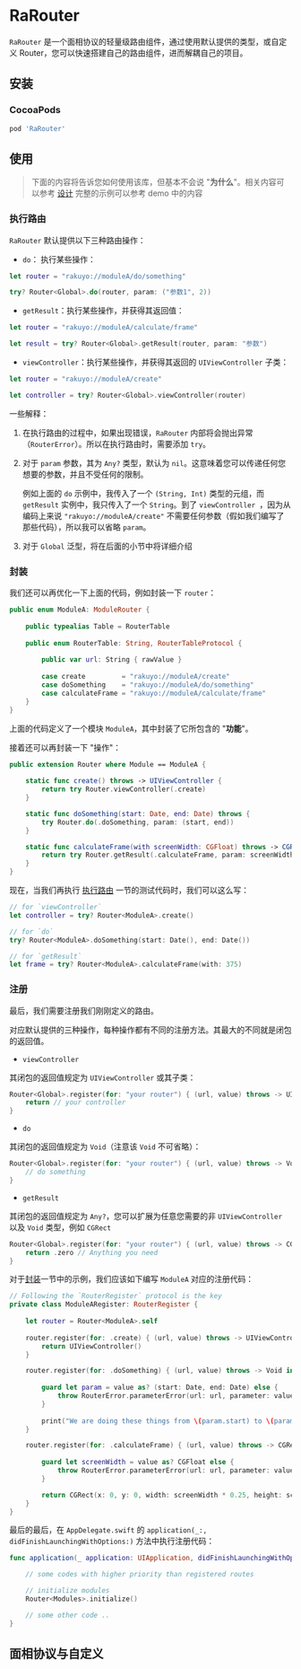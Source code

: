 # RaRouter

`RaRouter` 是一个面相协议的轻量级路由组件，通过使用默认提供的类型，或自定义 Router，您可以快速搭建自己的路由组件，进而解耦自己的项目。

## 安装

### CocoaPods

```ruby
pod 'RaRouter'
```

## 使用

> 下面的内容将告诉您如何使用该库，但基本不会说 "**为什么**"。相关内容可以参考 [设计](#设计)
> 完整的示例可以参考 demo 中的内容

### 执行路由

`RaRouter` 默认提供以下三种路由操作：

- `do`： 执行某些操作：

```swift
let router = "rakuyo://moduleA/do/something"

try? Router<Global>.do(router, param: ("参数1", 2))
```

- `getResult`：执行某些操作，并获得其返回值：

```swift
let router = "rakuyo://moduleA/calculate/frame"

let result = try? Router<Global>.getResult(router, param: "参数")
```

- `viewController`：执行某些操作，并获得其返回的 `UIViewController` 子类：

```swift
let router = "rakuyo://moduleA/create"

let controller = try? Router<Global>.viewController(router)
```

一些解释：

1. 在执行路由的过程中，如果出现错误，`RaRouter` 内部将会抛出异常（`RouterError`）。所以在执行路由时，需要添加 `try`。

2. 对于 `param` 参数，其为 `Any?` 类型，默认为 `nil`。这意味着您可以传递任何您想要的参数，并且不受任何的限制。

    例如上面的 `do` 示例中，我传入了一个 `(String, Int)` 类型的元组，而 `getResult` 实例中，我只传入了一个 `String`。到了 `viewController
`，因为从编码上来说 `"rakuyo://moduleA/create"` 不需要任何参数（假如我们编写了那些代码），所以我可以省略 `param`。

3. 对于 `Global` 泛型，将在后面的小节中将详细介绍

### 封装

我们还可以再优化一下上面的代码，例如封装一下 `router`：

```swift
public enum ModuleA: ModuleRouter {
    
    public typealias Table = RouterTable
    
    public enum RouterTable: String, RouterTableProtocol {
        
        public var url: String { rawValue }
        
        case create         = "rakuyo://moduleA/create"
        case doSomething    = "rakuyo://moduleA/do/something"
        case calculateFrame = "rakuyo://moduleA/calculate/frame" 
    }
}
```

上面的代码定义了一个模块 `ModuleA`，其中封装了它所包含的 "**功能**"。

接着还可以再封装一下 "操作"：

```swift
public extension Router where Module == ModuleA {
    
    static func create() throws -> UIViewController {
        return try Router.viewController(.create)
    }

    static func doSomething(start: Date, end: Date) throws {
        try Router.do(.doSomething, param: (start, end))
    }

    static func calculateFrame(with screenWidth: CGFloat) throws -> CGRect {
        return try Router.getResult(.calculateFrame, param: screenWidth)
    }
}
```

现在，当我们再执行 [执行路由](#执行路由) 一节的测试代码时，我们可以这么写：

```swift
// for `viewController`
let controller = try? Router<ModuleA>.create()

// for `do`
try? Router<ModuleA>.doSomething(start: Date(), end: Date())

// for `getResult`
let frame = try? Router<ModuleA>.calculateFrame(with: 375)
```

### 注册

最后，我们需要注册我们刚刚定义的路由。

对应默认提供的三种操作，每种操作都有不同的注册方法。其最大的不同就是闭包的返回值。

- `viewController`

其闭包的返回值规定为 `UIViewController` 或其子类：

```swift
Router<Global>.register(for: "your router") { (url, value) throws -> UIViewController in
    return // your controller
}
```

- `do`

其闭包的返回值规定为 `Void`（注意该 `Void` 不可省略）：

```swift
Router<Global>.register(for: "your router") { (url, value) throws -> Void in
    // do something
}
```

- `getResult`

其闭包的返回值规定为 `Any?`，您可以扩展为任意您需要的非 `UIViewController` 以及 `Void` 类型，例如 `CGRect`

```swift
Router<Global>.register(for: "your router") { (url, value) throws -> CGRect in
    return .zero // Anything you need
}
```

对于[封装](#封装)一节中的示例，我们应该如下编写 `ModuleA` 对应的注册代码：

```swift
// Following the `RouterRegister` protocol is the key
private class ModuleARegister: RouterRegister {
    
    let router = Router<ModuleA>.self
    
    router.register(for: .create) { (url, value) throws -> UIViewController in
        return UIViewController()
    }

    router.register(for: .doSomething) { (url, value) throws -> Void in
        
        guard let param = value as? (start: Date, end: Date) else {
            throw RouterError.parameterError(url: url, parameter: value)
        }
    
        print("We are doing these things from \(param.start) to \(param.end)")
    }

    router.register(for: .calculateFrame) { (url, value) throws -> CGRect in
        
        guard let screenWidth = value as? CGFloat else {
            throw RouterError.parameterError(url: url, parameter: value)
        }

        return CGRect(x: 0, y: 0, width: screenWidth * 0.25, height: screenWidth)
    }
}
```

最后的最后，在 `AppDelegate.swift` 的 `application(_:, didFinishLaunchingWithOptions:)` 方法中执行注册代码：

```swift
func application(_ application: UIApplication, didFinishLaunchingWithOptions launchOptions: [UIApplication.LaunchOptionsKey: Any]?) -> Bool {

    // some codes with higher priority than registered routes

    // initialize modules
    Router<Modules>.initialize()

    // some other code ..
}
```

## 面相协议与自定义


